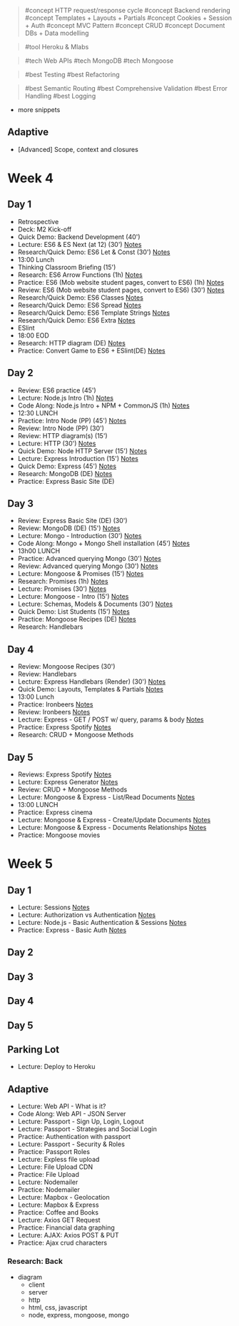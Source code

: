 > #concept HTTP request/response cycle
> #concept Backend rendering
> #concept Templates + Layouts + Partials
> #concept Cookies + Session + Auth
> #concept MVC Pattern
> #concept CRUD
> #concept Document DBs + Data modelling

> #tool Heroku & Mlabs

>
> #tech Web APIs
> #tech MongoDB
> #tech Mongoose


> #best Testing
> #best Refactoring


> #best Semantic Routing
> #best Comprehensive Validation
> #best Error Handling
> #best Logging


- more snippets

## Adaptive

- [Advanced] Scope, context and closures


# Week 4

## Day 1

- Retrospective
- Deck: M2 Kick-off
- Quick Demo: Backend Development (40')
- Lecture: ES6 & ES Next (at 12) (30') [Notes](./js-es6.md)
- Research/Quick Demo: ES6 Let & Const (30') [Notes](./js-es6.md)
- 13:00 Lunch
- Thinking Classroom Briefing (15')
- Research: ES6 Arrow Functions (1h) [Notes](./js-es6.md)
- Practice: ES6 (Mob website student pages, convert to ES6) (1h) [Notes](./js-es6.md)
- Review: ES6 (Mob website student pages, convert to ES6) (30') [Notes](./js-es6.md)
- Research/Quick Demo: ES6 Classes [Notes](./js-es6.md)
- Research/Quick Demo: ES6 Spread [Notes](./js-es6.md)
- Research/Quick Demo: ES6 Template Strings [Notes](./js-es6.md)
- Research/Quick Demo: ES6 Extra [Notes](./js-es6.md)
- ESlint
- 18:00 EOD
- Research: HTTP diagram (DE) [Notes](./http.md)
- Practice: Convert Game to ES6 + ESlint(DE) [Notes](./js-es6.md)

## Day 2
- Review: ES6 practice (45')
- Lecture: Node.js Intro (1h) [Notes](./node.md)
- Code Along: Node.js Intro + NPM + CommonJS (1h) [Notes](./node.md)
- 12:30 LUNCH
- Practice: Intro Node (PP) (45') [Notes](./node.md)
- Review: Intro Node (PP) (30')
- Review: HTTP diagram(s) (15') 
- Lecture: HTTP (30') [Notes](./http.md)
- Quick Demo: Node HTTP Server (15') [Notes](./http.md)
- Lecture: Express Introduction (15') [Notes](./express.md)
- Quick Demo: Express (45') [Notes](./express.md)
- Research: MongoDB (DE) [Notes](./mongo.md)
- Practice: Express Basic Site (DE)

## Day 3

- Review: Express Basic Site  (DE) (30')
- Review: MongoDB (DE) (15') [Notes](./mongo.md)
- Lecture: Mongo - Introduction (30') [Notes](./mongo.md)
- Code Along: Mongo + Mongo Shell installation (45') [Notes](./mongo.md)
- 13h00 LUNCH
- Practice: Advanced querying Mongo (30') [Notes](./mongo.md)
- Review: Advanced querying Mongo (30') [Notes](./mongo.md)
- Lecture: Mongoose & Promises (15') [Notes](./mongoose.md)
- Research: Promises (1h) [Notes](./promises.md)
- Lecture: Promises (30') [Notes](./promises.md)
- Lecture: Mongoose - Intro (15') [Notes](./mongoose.md)
- Lecture: Schemas, Models & Documents (30') [Notes](./mongoose.md)
- Quick Demo: List Students (15') [Notes](./mongoose.md)
- Practice: Mongoose Recipes (DE) [Notes](./mongoose.md)
- Research: Handlebars

## Day 4

- Review: Mongoose Recipes (30')
- Review: Handlebars
- Lecture: Express Handlebars (Render) (30') [Notes](./handlebars.md)
- Quick Demo: Layouts, Templates & Partials [Notes](./handlebars.md)
- 13:00 Lunch
- Practice: Ironbeers [Notes](./handlebars.md)
- Review: Ironbeers [Notes](./handlebars.md)
- Lecture: Express - GET / POST w/ query, params & body [Notes](./express-get-post.md)
- Practice: Express Spotify [Notes](./express-get-post.md)
- Research: CRUD + Mongoose Methods

## Day 5

- Reviews: Express Spotify [Notes](./express-get-post.md)
- Lecture: Express Generator [Notes](./express-generator.md)
- Review: CRUD + Mongoose Methods
- Lecture: Mongoose & Express - List/Read Documents [Notes](./express-mongoose-crud.md)
- 13:00 LUNCH
- Practice: Express cinema
- Lecture: Mongoose & Express - Create/Update Documents [Notes](./express-mongoose-crud.md) 
- Lecture: Mongoose & Express - Documents Relationships [Notes](./mongoose-relationships.md) 
- Practice: Mongoose movies

# Week 5

## Day 1

- Lecture: Sessions [Notes](./sessions.md)
- Lecture: Authorization vs Authentication [Notes](./autho-vs-authe.md)
- Lecture: Node.js - Basic Authentication & Sessions [Notes](./node-auth.md)
- Practice: Express - Basic Auth [Notes](./node-auth.md)

## Day 2

## Day 3

## Day 4

## Day 5


## Parking Lot

- Lecture: Deploy to Heroku

## Adaptive

- Lecture: Web API - What is it?
- Code Along: Web API - JSON Server
- Lecture: Passport - Sign Up, Login, Logout
- Lecture: Passport - Strategies and Social Login
- Practice: Authentication with passport
- Lecture: Passport - Security & Roles
- Practice: Passport Roles
- Lecture: Expless file upload
- Lecture: File Upload CDN
- Practice: File Upload
- Lecture: Nodemailer
- Practice: Nodemailer
- Lecture: Mapbox - Geolocation
- Lecture: Mapbox & Express
- Practice: Coffee and Books
- Lecture: Axios GET Request
- Practice: Financial data graphing
- Lecture: AJAX: Axios POST & PUT
- Practice: Ajax crud characters

### Research: Back

- diagram
  - client
  - server
  - http
  - html, css, javascript
  - node, express, mongoose, mongo
